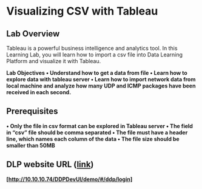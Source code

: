 # Visualizing CSV with Tableau

## Lab Overview

Tableau is a powerful business intelligence and analytics tool. In this Learning Lab, you will learn how to import a csv file into Data Learning Platform and visualize it with Tableau.

<b>Lab Objectives
•	Understand how to get a data from file
•	Learn how to explore data with tableau server
•	Learn how to import network data from local machine and analyze how many UDP and ICMP packages have been received in each second.

## Prerequisites

•	Only the file in csv format can be explored in Tableau server
•	The field in “csv” file should be comma separated
•	The file must have a header line, which names each column of the data
•	The file size should be smaller than 50MB


## DLP website URL ([link](https://developer.cisco.com/))

[http://10.10.10.74/DDPDevUI/demo/#/ddp/login]

